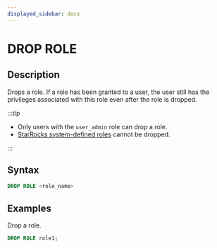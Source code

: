 ```yaml
---
displayed_sidebar: docs
---
```


# DROP ROLE

## Description

Drops a role. If a role has been granted to a user, the user still has the privileges associated with this role even after the role is dropped.

:::tip

- Only users with the `user_admin` role can drop a role.
- [StarRocks system-defined roles](../../../administration/user_privs/user_privs.md#system-defined-roles) cannot be dropped.

:::

## Syntax

```sql
DROP ROLE <role_name>
```

## Examples

Drop a role.

  ```sql
  DROP ROLE role1;
  ```
